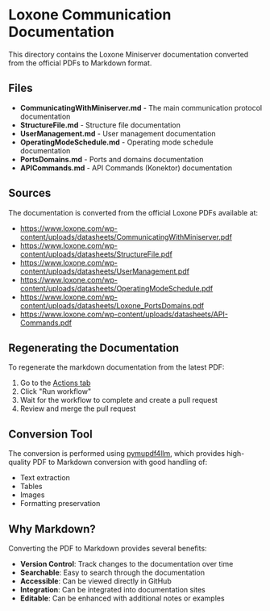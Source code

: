 # Loxone Communication Documentation

This directory contains the Loxone Miniserver documentation converted from the official PDFs to Markdown format.

## Files

- **CommunicatingWithMiniserver.md** - The main communication protocol documentation
- **StructureFile.md** - Structure file documentation
- **UserManagement.md** - User management documentation
- **OperatingModeSchedule.md** - Operating mode schedule documentation
- **PortsDomains.md** - Ports and domains documentation
- **APICommands.md** - API Commands (Konektor) documentation

## Sources

The documentation is converted from the official Loxone PDFs available at:
- https://www.loxone.com/wp-content/uploads/datasheets/CommunicatingWithMiniserver.pdf
- https://www.loxone.com/wp-content/uploads/datasheets/StructureFile.pdf
- https://www.loxone.com/wp-content/uploads/datasheets/UserManagement.pdf
- https://www.loxone.com/wp-content/uploads/datasheets/OperatingModeSchedule.pdf
- https://www.loxone.com/wp-content/uploads/datasheets/Loxone_PortsDomains.pdf
- https://www.loxone.com/wp-content/uploads/datasheets/API-Commands.pdf

## Regenerating the Documentation

To regenerate the markdown documentation from the latest PDF:

1. Go to the [Actions tab](../../actions/workflows/convert-loxone-docs.yml)
2. Click "Run workflow"
3. Wait for the workflow to complete and create a pull request
4. Review and merge the pull request

## Conversion Tool

The conversion is performed using [pymupdf4llm](https://github.com/pymupdf/PyMuPDF-Utilities/tree/main/pymupdf4llm), which provides high-quality PDF to Markdown conversion with good handling of:
- Text extraction
- Tables
- Images
- Formatting preservation

## Why Markdown?

Converting the PDF to Markdown provides several benefits:
- **Version Control**: Track changes to the documentation over time
- **Searchable**: Easy to search through the documentation
- **Accessible**: Can be viewed directly in GitHub
- **Integration**: Can be integrated into documentation sites
- **Editable**: Can be enhanced with additional notes or examples
